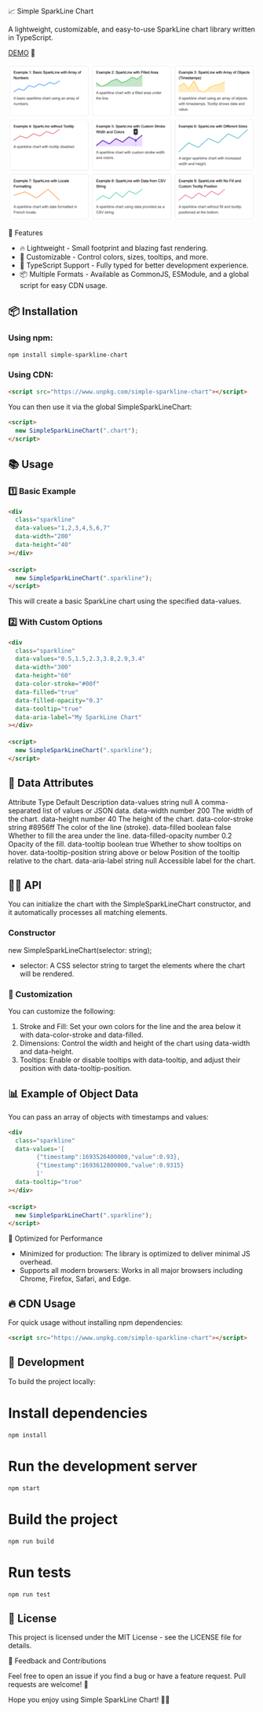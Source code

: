 📈 Simple SparkLine Chart

A lightweight, customizable, and easy-to-use SparkLine chart library written in TypeScript.

[DEMO](https://codepen.io/dejurin/pen/QWeELog) 👀

<img src="./assets/sparkline.png" alt="📈 Simple SparkLine Chart" loading="lazy" />

🚀 Features

- 🔥 Lightweight - Small footprint and blazing fast rendering.
- 🎨 Customizable - Control colors, sizes, tooltips, and more.
- 🎯 TypeScript Support - Fully typed for better development experience.
- 📦 Multiple Formats - Available as CommonJS, ESModule, and a global script for easy CDN usage.

## 📦 Installation

### Using npm:

    npm install simple-sparkline-chart

### Using CDN:

```html
<script src="https://www.unpkg.com/simple-sparkline-chart"></script>
```

You can then use it via the global SimpleSparkLineChart:

```html
<script>
  new SimpleSparkLineChart(".chart");
</script>
```

## 📚 Usage

### 1️⃣ Basic Example

```html
<div
  class="sparkline"
  data-values="1,2,3,4,5,6,7"
  data-width="200"
  data-height="40"
></div>

<script>
  new SimpleSparkLineChart(".sparkline");
</script>
```

This will create a basic SparkLine chart using the specified data-values.

### 2️⃣ With Custom Options

```html
<div
  class="sparkline"
  data-values="0.5,1.5,2.3,3.8,2.9,3.4"
  data-width="300"
  data-height="60"
  data-color-stroke="#00f"
  data-filled="true"
  data-filled-opacity="0.3"
  data-tooltip="true"
  data-aria-label="My SparkLine Chart"
></div>

<script>
  new SimpleSparkLineChart(".sparkline");
</script>
```

## 🔧 Data Attributes

Attribute Type Default Description
data-values string null A comma-separated list of values or JSON data.
data-width number 200 The width of the chart.
data-height number 40 The height of the chart.
data-color-stroke string #8956ff The color of the line (stroke).
data-filled boolean false Whether to fill the area under the line.
data-filled-opacity number 0.2 Opacity of the fill.
data-tooltip boolean true Whether to show tooltips on hover.
data-tooltip-position string above or below Position of the tooltip relative to the chart.
data-aria-label string null Accessible label for the chart.

## 🧑‍💻 API

You can initialize the chart with the SimpleSparkLineChart constructor, and it automatically processes all matching elements.

### Constructor

new SimpleSparkLineChart(selector: string);

- selector: A CSS selector string to target the elements where the chart will be rendered.

### 🎨 Customization

You can customize the following:

1. Stroke and Fill: Set your own colors for the line and the area below it with data-color-stroke and data-filled.
2. Dimensions: Control the width and height of the chart using data-width and data-height.
3. Tooltips: Enable or disable tooltips with data-tooltip, and adjust their position with data-tooltip-position.

## 📊 Example of Object Data

You can pass an array of objects with timestamps and values:

```html
<div
  class="sparkline"
  data-values='[
        {"timestamp":1693526400000,"value":0.93},
        {"timestamp":1693612800000,"value":0.9315}
        ]'
  data-tooltip="true"
></div>

<script>
  new SimpleSparkLineChart(".sparkline");
</script>
```

🚀 Optimized for Performance

- Minimized for production: The library is optimized to deliver minimal JS overhead.
- Supports all modern browsers: Works in all major browsers including Chrome, Firefox, Safari, and Edge.

## 🔥 CDN Usage

For quick usage without installing npm dependencies:

```html
<script src="https://www.unpkg.com/simple-sparkline-chart"></script>
```

## 🔧 Development

To build the project locally:

# Install dependencies

    npm install

# Run the development server

    npm start

# Build the project

    npm run build

# Run tests

    npm run test

## 📝 License

This project is licensed under the MIT License - see the LICENSE file for details.

💬 Feedback and Contributions

Feel free to open an issue if you find a bug or have a feature request. Pull requests are welcome! 🙌

Hope you enjoy using Simple SparkLine Chart! 🚀✨
